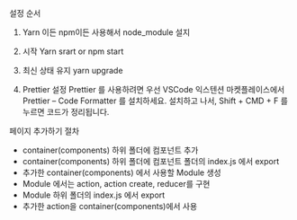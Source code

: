설정 순서
1. Yarn 이든 npm이든 사용해서 node_module 설지

2. 시작
Yarn srart or npm start

3. 최신 상태 유지
yarn upgrade

4. Prettier 설정
Prettier 를 사용하려면 우선 VSCode 익스텐션 마켓플레이스에서 Prettier – Code Formatter 를 설치하세요. 설치하고 나서, Shift + CMD + F 를 누르면 코드가 정리됩니다.


페이지 추가하기 절차
* container(components) 하위 폴더에 컴포넌트 추가
* container(components) 하위 폴더에 컴포넌트 폴더의 index.js 에서 export
* 추가한 container(components) 에서 사용할 Module 생성
* Module 에서는 action, action create, reducer를 구현
* Module 하위 폴더의 index.js 에서 export
* 추가한 action을 container(components)에서 사용